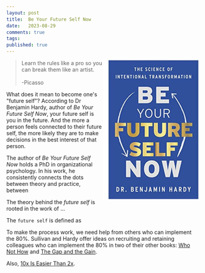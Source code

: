 ```yaml
---
layout: post
title:  Be Your Future Self Now
date:   2023-08-29
comments: true
tags: 
published: true
---
```

 
<img src="/images/Be_Your_Future_Self_Now.jpg" align="right" width="250" padding="10" alt="Be Your Future Self Now by Dr Benjamin Hardy" title="Be Your Future Self Now by Dr Benjamin Hardy" /> 

>Learn the rules like a pro so you can break them like an artist.<br/>&nbsp;<br/> -Picasso

What does it mean to become one's "future self"? According to Dr Benjamin Hardy, author of _Be Your Future Self Now_, your future self is you in the future. And the more a person feels connected to their future self, the more likely they are to make decisions in the best interest of that person.


<!--more-->

The author of _Be Your Future Self Now_ holds a PhD in organizational psychology. In his work, he consistently connects the dots between theory and practice, between 

The theory behind the _future self_ is rooted in the work of ...


The `future self` is defined as


To make the process work, we need help from others who can implement the 80%. Sullivan and Hardy offer ideas on recruiting and retaining colleagues who can implement the 80% in two of their other books: [Who Not How](/blog/2021/05/29/who-not-how/) and [The Gap and the Gain](/blog/2022/09/29/achieve-more-measure-the-gain/).

Also, [10x Is Easier Than 2x](/blog/2023/06/08/10x-is-easier-than-2x/).



